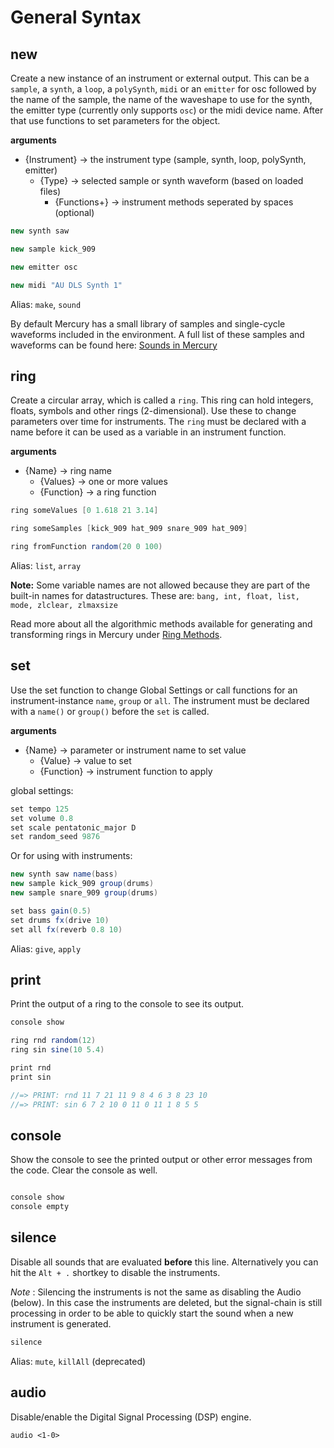 # General Syntax

## new

Create a new instance of an instrument or external output. This can be a `sample`, a `synth`, a `loop`, a `polySynth`, `midi` or an `emitter` for osc followed by the name of the sample, the name of the waveshape to use for the synth, the emitter type (currently only supports `osc`) or the midi device name. After that use functions to set parameters for the object.

**arguments**
- {Instrument} -> the instrument type (sample, synth, loop, polySynth, emitter)
	- {Type} -> selected sample or synth waveform (based on loaded files)
		- {Functions+} -> instrument methods seperated by spaces (optional)

```java
new synth saw

new sample kick_909

new emitter osc

new midi "AU DLS Synth 1"
```

Alias: `make`, `sound`

By default Mercury has a small library of samples and single-cycle waveforms included in the environment. A full list of these samples and waveforms can be found here: [Sounds in Mercury](/mercury_ide/media/README.md)

## ring

Create a circular array, which is called a `ring`. This ring can hold integers, floats, symbols and other rings (2-dimensional). Use these to change parameters over time for instruments. The `ring` must be declared with a name before it can be used as a variable in an instrument function. 

**arguments**
- {Name} -> ring name
	- {Values} -> one or more values 
	- {Function} -> a ring function

```java
ring someValues [0 1.618 21 3.14]

ring someSamples [kick_909 hat_909 snare_909 hat_909]

ring fromFunction random(20 0 100)
```

Alias: `list`, `array`

**Note:** Some variable names are not allowed because they are part of the built-in names for datastructures. These are: `bang, int, float, list, mode, zlclear, zlmaxsize`

Read more about all the algorithmic methods available for generating and transforming rings in Mercury under [Ring Methods](./05-ring.md#ring-methods).

## set

Use the set function to change Global Settings or call functions for an instrument-instance `name`, `group` or `all`. The instrument must be declared with a `name()` or `group()` before the `set` is called.

**arguments**
- {Name} -> parameter or instrument name to set value
	- {Value} -> value to set
	- {Function} -> instrument function to apply

global settings:

```java
set tempo 125
set volume 0.8
set scale pentatonic_major D
set random_seed 9876
```

Or for using with instruments:

```java
new synth saw name(bass)
new sample kick_909 group(drums)
new sample snare_909 group(drums)

set bass gain(0.5)
set drums fx(drive 10)
set all fx(reverb 0.8 10)
```

Alias: `give`, `apply`

## print

Print the output of a ring to the console to see its output.

```java
console show

ring rnd random(12)
ring sin sine(10 5.4)

print rnd
print sin

//=> PRINT: rnd 11 7 21 11 9 8 4 6 3 8 23 10
//=> PRINT: sin 6 7 2 10 0 11 0 11 1 8 5 5
```

## console

Show the console to see the printed output or other error messages from the code. Clear the console as well.

```java

console show
console empty
```

## silence

Disable all sounds that are evaluated **before** this line. Alternatively you can hit the `Alt + .` shortkey to disable the instruments. 

*Note* : Silencing the instruments is not the same as disabling the Audio (below). In this case the instruments are deleted, but the signal-chain is still processing in order to be able to quickly start the sound when a new instrument is generated.

```java
silence
```

Alias: `mute`, `killAll` (deprecated)

## audio

Disable/enable the Digital Signal Processing (DSP) engine.

```
audio <1-0>
```
